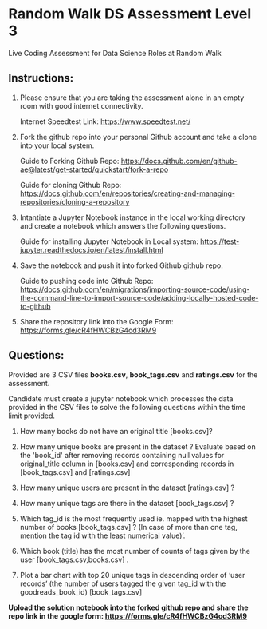 # Random Walk DS Assessment Level 3
 
 Live Coding Assessment for Data Science Roles at Random Walk

## Instructions:

1) Please ensure that you are taking the assessment alone in an empty room with good internet connectivity.

   Internet Speedtest Link: https://www.speedtest.net/

2) Fork the github repo into your personal Github account and take a clone into your local system.

   Guide to Forking Github Repo: https://docs.github.com/en/github-ae@latest/get-started/quickstart/fork-a-repo

   Guide for cloning Github Repo: https://docs.github.com/en/repositories/creating-and-managing-repositories/cloning-a-repository

3) Intantiate a Jupyter Notebook instance in the local working directory and create a notebook which answers the following questions.

   Guide for installing Jupyter Notebook in Local system: https://test-jupyter.readthedocs.io/en/latest/install.html

4) Save the notebook and push it into forked Github github repo.

   Guide to pushing code into Github Repo: https://docs.github.com/en/migrations/importing-source-code/using-the-command-line-to-import-source-code/adding-locally-hosted-code-to-github
   
5) Share the repository link into the Google Form: https://forms.gle/cR4fHWCBzG4od3RM9

## Questions:

Provided are 3 CSV files **books.csv**, **book_tags.csv** and **ratings.csv** for the assessment.

 Candidate must create a jupyter notebook which processes the data provided in the CSV files to solve the following questions within the time limit provided.


1) How many books do not have an original title [books.csv]?

2) How many unique books are present in the dataset ? Evaluate based on the 'book_id' after removing records containing null values for original_title column in [books.csv] and corresponding records in [book_tags.csv] and [ratings.csv]

3) How many unique users are present in the dataset [ratings.csv] ?

4) How many unique tags are there in the dataset [book_tags.csv] ?

5) Which tag_id  is the most frequently used ie. mapped with the highest number of books [book_tags.csv]  ? 
(In case of more than one tag, mention the tag id with the least numerical value)’.

6) Which book (title) has the most number of counts of tags given by the user [book_tags.csv,books.csv] .

7) Plot a bar chart with top 20 unique tags in descending order of ‘user records’ (the number of users tagged the given tag_id with the goodreads_book_id) [book_tags.csv]

**Upload the solution notebook into the forked github repo and share the repo link in the google form: https://forms.gle/cR4fHWCBzG4od3RM9**
